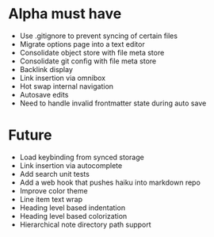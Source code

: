 # Alpha must have

- Use .gitignore to prevent syncing of certain files
- Migrate options page into a text editor
- Consolidate object store with file meta store
- Consolidate git config with file meta store
- Backlink display
- Link insertion via omnibox
- Hot swap internal navigation
- Autosave edits
- Need to handle invalid frontmatter state during auto save

# Future

- Load keybinding from synced storage
- Link insertion via autocomplete
- Add search unit tests
- Add a web hook that pushes haiku into markdown repo
- Improve color theme
- Line item text wrap
- Heading level based indentation
- Heading level based colorization
- Hierarchical note directory path support
